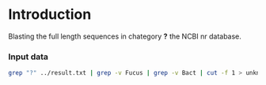 # Introduction
Blasting the full length sequences in chategory **?** the NCBI nr database.

### Input data
```bash
grep "?" ../result.txt | grep -v Fucus | grep -v Bact | cut -f 1 > unknown_contigs.txt
```
